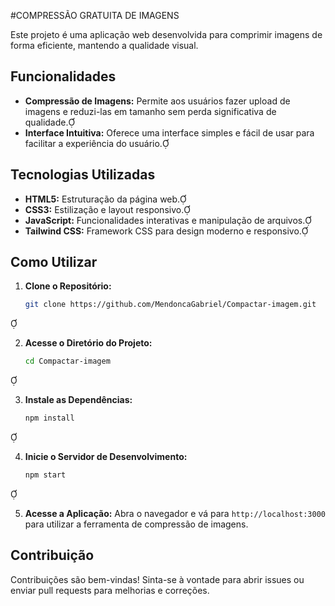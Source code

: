 #COMPRESSÃO GRATUITA DE IMAGENS

Este projeto é uma aplicação web desenvolvida para comprimir imagens de forma eficiente, mantendo a qualidade visual.

## Funcionalidades

- **Compressão de Imagens:** Permite aos usuários fazer upload de imagens e reduzi-las em tamanho sem perda significativa de qualidade.
- **Interface Intuitiva:** Oferece uma interface simples e fácil de usar para facilitar a experiência do usuário.

## Tecnologias Utilizadas

- **HTML5:** Estruturação da página web.
- **CSS3:** Estilização e layout responsivo.
- **JavaScript:** Funcionalidades interativas e manipulação de arquivos.
- **Tailwind CSS:** Framework CSS para design moderno e responsivo.

## Como Utilizar

1. **Clone o Repositório:**
   ```bash
   git clone https://github.com/MendoncaGabriel/Compactar-imagem.git
   ```


2. **Acesse o Diretório do Projeto:**
   ```bash
   cd Compactar-imagem
   ```


3. **Instale as Dependências:**
   ```bash
   npm install
   ```


4. **Inicie o Servidor de Desenvolvimento:**
   ```bash
   npm start
   ```


5. **Acesse a Aplicação:**
   Abra o navegador e vá para `http://localhost:3000` para utilizar a ferramenta de compressão de imagens.

## Contribuição

Contribuições são bem-vindas! Sinta-se à vontade para abrir issues ou enviar pull requests para melhorias e correções.
